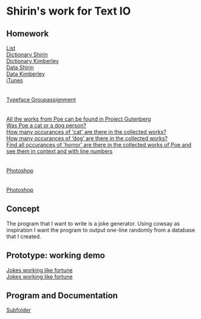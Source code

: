 # Shirin's work for Text IO 

## Homework
[List](list.pv)<br>
[Dictionary Shirin](format.pv)<br>
[Dictionary Kimberley](format.kim.pv)<br>
[Data Shirin](data_shirin.py)<br>
[Data Kimberley](data_kim.py)<br>
[iTunes](iTunes.pv)<br>
<br><br>
[Typeface Groupassignment](gotham.pv)<br>
<br><br>
[All the works from Poe can be found in Project Gutenberg](Download.texts.rtf)<br>
[Was Poe a cat or a dog person?](Cat/Dog.rtf)<br>
[How many occurances of 'cat' are there in the collected works?](Cat.rtf)<br>
[How many occurances of ‘dog’ are there in the collected works?](Dog.rtf)<br>
[Find all occurances of 'horror' are there in the collected works of Poe and see them in context and with line numbers](horror.rtf)<br>
<br><br>
[Photoshop](adobe.rtf)<br>
<br><br>
[Photoshop](cowsay.png)<br>


## Concept
The program that I want to write is a joke generator. Using cowsay as inspiration I want the program to output one-line randomly from a database that I created.


## Prototype: working demo
[Jokes working like fortune](1.jpg)<br>
[Jokes working like fortune](2.jpg)<br>

## Program and Documentation
[Subfolder](jokegenerator)

			
